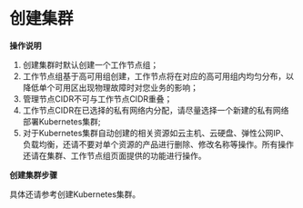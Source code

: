 
# 创建集群

**操作说明**

 1. 创建集群时默认创建一个工作节点组；
 2. 工作节点组基于高可用组创建，工作节点将在对应的高可用组内均匀分布，以降低单个可用区出现物理故障时对您业务的影响；
 3. 管理节点CIDR不可与工作节点CIDR重叠；
 4. 工作节点CIDR在已选择的私有网络内分配，请尽量选择一个新建的私有网络部署Kubernetes集群;
 5. 对于Kubernetes集群自动创建的相关资源如云主机、云硬盘、弹性公网IP、负载均衡，还请不要对单个资源的产品进行删除、修改名称等操作。所有操作还请在集群、工作节点组页面提供的功能进行操作。

**创建集群步骤**

   具体还请参考创建Kubernetes集群。